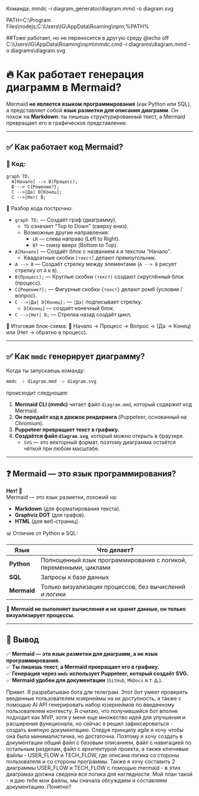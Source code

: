 Команда: 
mmdc -i diagram_generator/diagram.mmd -o diagram.svg

PATH=C:\Program Files\nodejs;C:\Users\IG\AppData\Roaming\npm;%PATH%


##Тоже работает, но не переносится в другую среду
@echo off
C:\Users\IG\AppData\Roaming\npm\mmdc.cmd -i diagrams\diagram.mmd -o diagrams\diagram.svg


# 🔥 Как работает генерация диаграмм в Mermaid?

Mermaid **не является языком программирования** (как Python или SQL), а представляет собой **язык разметки для описания диаграмм**. Он похож на **Markdown**: ты пишешь структурированный текст, а Mermaid превращает его в графическое представление.

---

## ✅ Как работает код Mermaid?

### 📌 Код:
```mermaid
graph TD;
  A[Начало] --> B(Процесс);
  B --> C{Решение?};
  C -->|Да| D[Конец];
  C -->|Нет| B;
```

📖 Разбор кода построчно:

- `graph TD;` — Создаёт граф (диаграмму).
  - `TD` означает "Top to Down" (сверху вниз).
  - Возможные другие направления:
    - `LR` — слева направо (Left to Right).
    - `BT` — снизу вверх (Bottom to Top).
- `A[Начало]` — Создаёт блок с названием `A` и текстом "Начало".
  - Квадратные скобки `[текст]` делают прямоугольник.
- `A --> B` — Создаёт стрелку между элементами (`A --> B` рисует стрелку от `A` к `B`).
- `B(Процесс);` — Круглые скобки `(текст)` создают скруглённый блок (процесс).
- `C{Решение?};` — Фигурные скобки `{текст}` делают ромб (условие / вопрос).
- `C -->|Да| D[Конец];` — `|Да|` подписывает стрелку.
  - `D[Конец]` — создаёт конечный блок.
- `C -->|Нет| B;` — Стрелка назад создаёт цикл.

🎯 Итоговая блок-схема:
📌 Начало → Процесс → Вопрос → (Да → Конец) или (Нет → обратно в процесс).

---

## ✅ Как `mmdc` генерирует диаграмму?

Когда ты запускаешь команду:

```sh
mmdc -i diagram.mmd -o diagram.svg
```

происходит следующее:

1. **Mermaid CLI (mmdc)** читает файл `diagram.mmd`, который содержит код Mermaid.
2. **Он передаёт код в движок рендеринга** (Puppeteer, основанный на Chromium).
3. **Puppeteer превращает текст в графику.**
4. **Создаётся файл `diagram.svg`**, который можно открыть в браузере.
   - `SVG` — это векторный формат, поэтому диаграмма остаётся чёткой при любом масштабе.

---

## ❓ Mermaid — это язык программирования?

**Нет! 🚀**  
Mermaid — это язык разметки, похожий на:

- **Markdown** (для форматирования текста).
- **Graphviz DOT** (для графов).
- **HTML** (для веб-страниц).

📊 Отличие от Python и SQL:

| Язык   | Что делает? |
|--------|------------|
| **Python** | Полноценный язык программирования с логикой, переменными, циклами |
| **SQL** | Запросы к базе данных |
| **Mermaid** | Только визуализация процессов, без вычислений и логики |

📌 **Mermaid не выполняет вычисления и не хранит данные, он только визуализирует процессы.**

---

## 🚀 Вывод

✅ **Mermaid — это язык разметки для диаграмм, а не язык программирования.**  
✅ **Ты пишешь текст, а Mermaid превращает его в графику.**  
✅ **Генерация через `mmdc` использует Puppeteer, который создаёт SVG.**  
✅ **Mermaid удобен для документации** (`GitHub`, `MkDocs` и т. д.).  





Привет. Я разрабатываю бота для телеграм. Этот бот умеет проверять введенные пользователем юзернеймы на их доступность, а также с помощью AI API генерировать набор
юзернеймов по введенному пользователем контексту. Я считаю, что получившийся бот вполне подходит как MVP, хотя у меня еще множество идей для улучшения и расширения функционала, 
но сейчас я решил зафиксироваться - создать внятную документацию. Следуя принципу agile я хочу чтобы она была минималистична, но достаточна. 
Поэтому я хочу создать в документации общий файл с базовым описанием, файл с навигацией по остальным разделам, файл с архитектурой проекта, 
а также ключевые файлы - USER_FLOW и TECH_FLOW, где описана логика со стороны пользователя и со стороны программы. 
Также я хочу составить  2 диаграммы USER_FLOW и TECH_FLOW с помощью mermaid - в этих диаграмах должна сведена вся логика для наглядности. 
Мой план такой - я даю тебе мои файлы, мы сначала обсуждаем и составляем документацию. Понятно?


